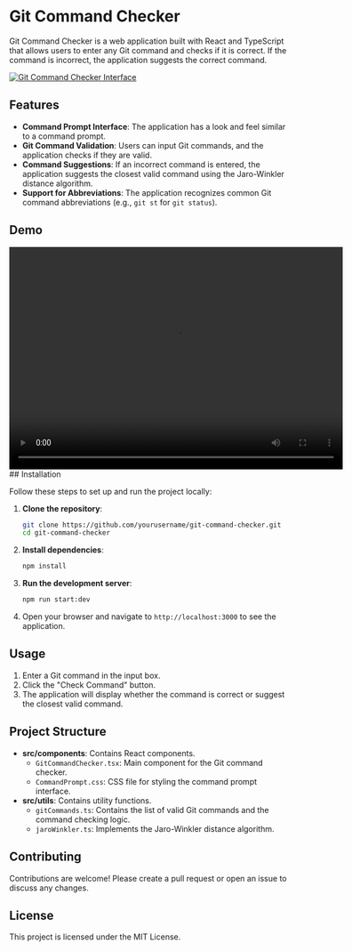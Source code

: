 # Git Command Checker

Git Command Checker is a web application built with React and TypeScript that allows users to enter any Git command and checks if it is correct. If the command is incorrect, the application suggests the correct command.


<a href="https://ibb.co/jrN7vFp"><img src="https://i.ibb.co/87CFDVh/photo-2024-05-18-15-37-06.jpg" alt="Git Command Checker Interface" border="0"></a>

## Features

- **Command Prompt Interface**: The application has a look and feel similar to a command prompt.
- **Git Command Validation**: Users can input Git commands, and the application checks if they are valid.
- **Command Suggestions**: If an incorrect command is entered, the application suggests the closest valid command using the Jaro-Winkler distance algorithm.
- **Support for Abbreviations**: The application recognizes common Git command abbreviations (e.g., `git st` for `git status`).

## Demo

<video width="600" height="400" controls>
  <source src="./git.mp4" type="video/mp4">
  Your browser does not support the video tag.
</video>
## Installation

Follow these steps to set up and run the project locally:

1. **Clone the repository**:
    ```bash
    git clone https://github.com/yourusername/git-command-checker.git
    cd git-command-checker
    ```

2. **Install dependencies**:
    ```bash
    npm install
    ```

3. **Run the development server**:
    ```bash
    npm run start:dev
    ```

4. Open your browser and navigate to `http://localhost:3000` to see the application.

## Usage

1. Enter a Git command in the input box.
2. Click the "Check Command" button.
3. The application will display whether the command is correct or suggest the closest valid command.

## Project Structure

- **src/components**: Contains React components.
  - `GitCommandChecker.tsx`: Main component for the Git command checker.
  - `CommandPrompt.css`: CSS file for styling the command prompt interface.
- **src/utils**: Contains utility functions.
  - `gitCommands.ts`: Contains the list of valid Git commands and the command checking logic.
  - `jaroWinkler.ts`: Implements the Jaro-Winkler distance algorithm.

## Contributing

Contributions are welcome! Please create a pull request or open an issue to discuss any changes.

## License

This project is licensed under the MIT License.
